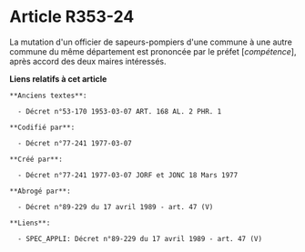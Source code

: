 # Article R353-24

La mutation d'un officier de sapeurs-pompiers d'une commune à une autre commune du même département est prononcée par le
préfet [*compétence*], après accord des deux maires intéressés.

**Liens relatifs à cet article**

	**Anciens textes**:

	  - Décret n°53-170 1953-03-07 ART. 168 AL. 2 PHR. 1

	**Codifié par**:

	  - Décret n°77-241 1977-03-07

	**Créé par**:

	  - Décret n°77-241 1977-03-07 JORF et JONC 18 Mars 1977

	**Abrogé par**:

	  - Décret n°89-229 du 17 avril 1989 - art. 47 (V)

	**Liens**:

	  - SPEC_APPLI: Décret n°89-229 du 17 avril 1989 - art. 47 (V)
